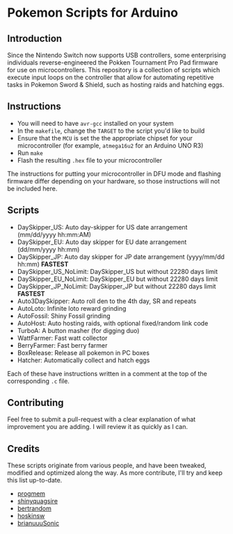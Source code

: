 # Pokemon Scripts for Arduino

## Introduction
Since the Nintendo Switch now supports USB controllers, some enterprising individuals reverse-engineered the Pokken Tournament Pro Pad firmware for use on microcontrollers. This repository is a collection of scripts which execute input loops on the controller that allow for automating repetitive tasks in Pokemon Sword & Shield, such as hosting raids and hatching eggs.

## Instructions
* You will need to have `avr-gcc` installed on your system
* In the `makefile`, change the `TARGET` to the script you'd like to build
* Ensure that the `MCU` is set the the appropriate chipset for your microcontroller (for example, `atmega16u2` for an Arduino UNO R3)
* Run `make`
* Flash the resulting `.hex` file to your microcontroller

The instructions for putting your microcontroller in DFU mode and flashing firmware differ depending on your hardware, so those instructions will not be included here.

## Scripts
* DaySkipper_US: Auto day-skipper for US date arrangement (mm/dd/yyyy hh:mm:AM)
* DaySkipper_EU: Auto day skipper for EU date arrangement (dd/mm/yyyy hh:mm)
* DaySkipper_JP: Auto day skipper for JP date arrangement (yyyy/mm/dd hh:mm) **FASTEST**
* DaySkipper_US_NoLimit: DaySkipper_US but without 22280 days limit
* DaySkipper_EU_NoLimit: DaySkipper_EU but without 22280 days limit
* DaySkipper_JP_NoLimit: DaySkipper_JP but without 22280 days limit **FASTEST**
* Auto3DaySkipper: Auto roll den to the 4th day, SR and repeats
* AutoLoto: Infinite loto reward grinding
* AutoFossil: Shiny Fossil grinding
* AutoHost: Auto hosting raids, with optional fixed/random link code
* TurboA: A button masher (for digging duo)
* WattFarmer: Fast watt collector
* BerryFarmer: Fast berry farmer
* BoxRelease: Release all pokemon in PC boxes
* Hatcher: Automatically collect and hatch eggs

Each of these have instructions written in a comment at the top of the corresponding `.c` file.

## Contributing
Feel free to submit a pull-request with a clear explanation of what improvement you are adding. I will review it as quickly as I can.

## Credits
These scripts originate from various people, and have been tweaked, modified and optimized along the way. As more contribute, I'll try and keep this list up-to-date.

* [progmem](https://github.com/progmem)
* [shinyquagsire](https://github.com/shinyquagsire23)
* [bertrandom](https://github.com/bertrandom)
* [hoskinsw](https://github.com/hoskinsw)
* [brianuuuSonic](https://www.youtube.com/channel/UCHV0EP9TifKSo7RERIbY1QA)
